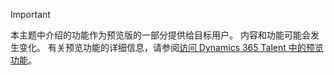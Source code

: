 > [!IMPORTANT]
> 本主题中介绍的功能作为预览版的一部分提供给目标用户。 内容和功能可能会发生变化。 有关预览功能的详细信息，请参阅[访问 Dynamics 365 Talent 中的预览功能](../access-preview-feature.md)。
